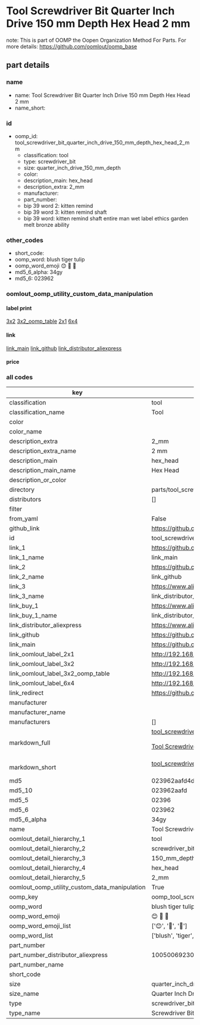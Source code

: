 # Tool Screwdriver Bit Quarter Inch Drive 150 mm Depth Hex Head 2 mm  

note: This is part of OOMP the Oopen Organization Method For Parts. For more details: https://github.com/oomlout/oomp_base

##  part details
  







### name
* name: Tool Screwdriver Bit Quarter Inch Drive 150 mm Depth Hex Head 2 mm
* name_short: 
### id
* oomp_id: tool_screwdriver_bit_quarter_inch_drive_150_mm_depth_hex_head_2_mm
  * classification: tool
  * type: screwdriver_bit
  * size: quarter_inch_drive_150_mm_depth
  * color: 
  * description_main: hex_head
  * description_extra: 2_mm
  * manufacturer: 
  * part_number: 
  * bip 39 word 2: kitten remind
  * bip 39 word 3: kitten remind shaft
  * bip 39 word: kitten remind shaft entire man wet label ethics garden melt bronze ability

### other_codes
* short_code: 
* oomp_word: blush tiger tulip
* oomp_word_emoji :blush: :tiger: :tulip:
* md5_6_alpha: 34gy
* md5_6: 023962






### oomlout_oomp_utility_custom_data_manipulation
#### label print
[3x2](http://192.168.1.245:1112/?label=oomp%2034gy)
[3x2_oomp_table](http://192.168.1.108:1112/?label=oomp%2034gy)
[2x1](http://192.168.1.242:1112/?label=oomp%2034gy)
[6x4](http://192.168.1.55:1112/?label=oomp%2034gy)    

#### link

[link_main](https://github.com/oomlout/oomlout_oomp_version_1_messy/tree/main/parts/tool_screwdriver_bit_quarter_inch_drive_150_mm_depth_hex_head_2_mm) [link_github](https://github.com/oomlout/oomlout_oomp_version_1_messy/tree/main/parts/tool_screwdriver_bit_quarter_inch_drive_150_mm_depth_hex_head_2_mm) [link_distributor_aliexpress](https://www.aliexpress.com/item/1005006923093945.html)                            

#### price







### all codes 
| key | value |  
| --- | --- |  
| classification | tool |  
| classification_name | Tool |  
| color |  |  
| color_name |  |  
| description_extra | 2_mm |  
| description_extra_name | 2 mm |  
| description_main | hex_head |  
| description_main_name | Hex Head |  
| description_or_color |   |  
| directory | parts/tool_screwdriver_bit_quarter_inch_drive_150_mm_depth_hex_head_2_mm |  
| distributors | [] |  
| filter |  |  
| from_yaml | False |  
| github_link | https://github.com/oomlout/oomlout_oomp_part_src/tree/main/parts/tool_screwdriver_bit_quarter_inch_drive_150_mm_depth_hex_head_2_mm |  
| id | tool_screwdriver_bit_quarter_inch_drive_150_mm_depth_hex_head_2_mm |  
| link_1 | https://github.com/oomlout/oomlout_oomp_version_1_messy/tree/main/parts/tool_screwdriver_bit_quarter_inch_drive_150_mm_depth_hex_head_2_mm |  
| link_1_name | link_main |  
| link_2 | https://github.com/oomlout/oomlout_oomp_version_1_messy/tree/main/parts/tool_screwdriver_bit_quarter_inch_drive_150_mm_depth_hex_head_2_mm |  
| link_2_name | link_github |  
| link_3 | https://www.aliexpress.com/item/1005006923093945.html |  
| link_3_name | link_distributor_aliexpress |  
| link_buy_1 | https://www.aliexpress.com/item/1005006923093945.html |  
| link_buy_1_name | link_distributor_aliexpress |  
| link_distributor_aliexpress | https://www.aliexpress.com/item/1005006923093945.html |  
| link_github | https://github.com/oomlout/oomlout_oomp_version_1_messy/tree/main/parts/tool_screwdriver_bit_quarter_inch_drive_150_mm_depth_hex_head_2_mm |  
| link_main | https://github.com/oomlout/oomlout_oomp_version_1_messy/tree/main/parts/tool_screwdriver_bit_quarter_inch_drive_150_mm_depth_hex_head_2_mm |  
| link_oomlout_label_2x1 | http://192.168.1.242:1112/?label=oomp%2034gy |  
| link_oomlout_label_3x2 | http://192.168.1.245:1112/?label=oomp%2034gy |  
| link_oomlout_label_3x2_oomp_table | http://192.168.1.108:1112/?label=oomp%2034gy |  
| link_oomlout_label_6x4 | http://192.168.1.55:1112/?label=oomp%2034gy |  
| link_redirect | https://github.com/oomlout/oomlout_oomp_version_1_messy/tree/main/parts/tool_screwdriver_bit_quarter_inch_drive_150_mm_depth_hex_head_2_mm |  
| manufacturer |  |  
| manufacturer_name |  |  
| manufacturers | [] |  
| markdown_full | [tool_screwdriver_bit_quarter_inch_drive_150_mm_depth_hex_head_2_mm](none)<br>[](none)<br>[Tool Screwdriver Bit Quarter Inch Drive 150 Mm Depth Hex Head 2 Mm](none)<br><br> |  
| markdown_short | [tool_screwdriver_bit_quarter_inch_drive_150_mm_depth_hex_head_2_mm](none)<br><br> |  
| md5 | 023962aafd4daf87e64364b989ed73da |  
| md5_10 | 023962aafd |  
| md5_5 | 02396 |  
| md5_6 | 023962 |  
| md5_6_alpha | 34gy |  
| name | Tool Screwdriver Bit Quarter Inch Drive 150 mm Depth Hex Head 2 mm |  
| oomlout_detail_hierarchy_1 | tool |  
| oomlout_detail_hierarchy_2 | screwdriver_bit |  
| oomlout_detail_hierarchy_3 | 150_mm_depth |  
| oomlout_detail_hierarchy_4 | hex_head |  
| oomlout_detail_hierarchy_5 | 2_mm |  
| oomlout_oomp_utility_custom_data_manipulation | True |  
| oomp_key | oomp_tool_screwdriver_bit_quarter_inch_drive_150_mm_depth_hex_head_2_mm |  
| oomp_word | blush tiger tulip |  
| oomp_word_emoji | :blush: :tiger: :tulip: |  
| oomp_word_emoji_list | [':blush:', ':tiger:', ':tulip:'] |  
| oomp_word_list | ['blush', 'tiger', 'tulip'] |  
| part_number |  |  
| part_number_distributor_aliexpress | 1005006923093945 |  
| part_number_name |  |  
| short_code |  |  
| size | quarter_inch_drive_150_mm_depth |  
| size_name | Quarter Inch Drive 150 mm Depth |  
| type | screwdriver_bit |  
| type_name | Screwdriver Bit |  
